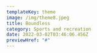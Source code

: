 ```yaml
---
templateKey: theme
image: /img/theme8.jpeg
title: Boundless
category: Sports and recreation
date: 2022-03-02T03:46:06.456Z
previewHref: "#"
---
```

